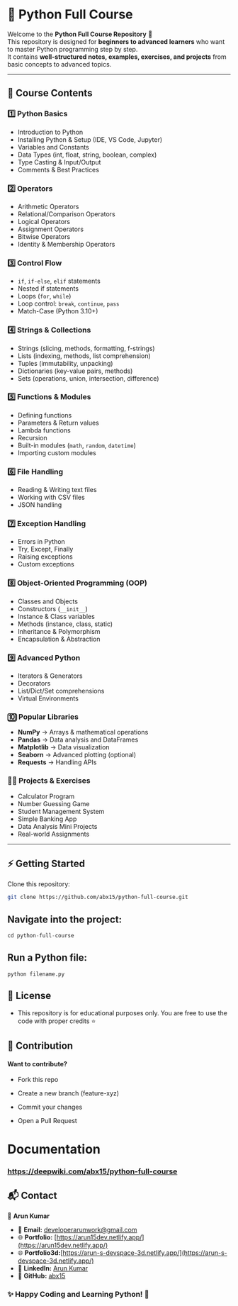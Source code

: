 # 🐍 Python Full Course

Welcome to the **Python Full Course Repository** 🚀  
This repository is designed for **beginners to advanced learners** who want to master Python programming step by step.  
It contains **well-structured notes, examples, exercises, and projects** from basic concepts to advanced topics.

---

## 📂 Course Contents

### 1️⃣ Python Basics

- Introduction to Python
- Installing Python & Setup (IDE, VS Code, Jupyter)
- Variables and Constants
- Data Types (int, float, string, boolean, complex)
- Type Casting & Input/Output
- Comments & Best Practices

### 2️⃣ Operators

- Arithmetic Operators
- Relational/Comparison Operators
- Logical Operators
- Assignment Operators
- Bitwise Operators
- Identity & Membership Operators

### 3️⃣ Control Flow

- `if`, `if-else`, `elif` statements
- Nested if statements
- Loops (`for`, `while`)
- Loop control: `break`, `continue`, `pass`
- Match-Case (Python 3.10+)

### 4️⃣ Strings & Collections

- Strings (slicing, methods, formatting, f-strings)
- Lists (indexing, methods, list comprehension)
- Tuples (immutability, unpacking)
- Dictionaries (key-value pairs, methods)
- Sets (operations, union, intersection, difference)

### 5️⃣ Functions & Modules

- Defining functions
- Parameters & Return values
- Lambda functions
- Recursion
- Built-in modules (`math`, `random`, `datetime`)
- Importing custom modules

### 6️⃣ File Handling

- Reading & Writing text files
- Working with CSV files
- JSON handling

### 7️⃣ Exception Handling

- Errors in Python
- Try, Except, Finally
- Raising exceptions
- Custom exceptions

### 8️⃣ Object-Oriented Programming (OOP)

- Classes and Objects
- Constructors (`__init__`)
- Instance & Class variables
- Methods (instance, class, static)
- Inheritance & Polymorphism
- Encapsulation & Abstraction

### 9️⃣ Advanced Python

- Iterators & Generators
- Decorators
- List/Dict/Set comprehensions
- Virtual Environments

### 🔟 Popular Libraries

- **NumPy** → Arrays & mathematical operations
- **Pandas** → Data analysis and DataFrames
- **Matplotlib** → Data visualization
- **Seaborn** → Advanced plotting (optional)
- **Requests** → Handling APIs

### 🧑‍💻 Projects & Exercises

- Calculator Program
- Number Guessing Game
- Student Management System
- Simple Banking App
- Data Analysis Mini Projects
- Real-world Assignments

---

## ⚡ Getting Started

Clone this repository:

```bash
git clone https://github.com/abx15/python-full-course.git

```

## Navigate into the project:

```python
cd python-full-course
```

## Run a Python file:

```
python filename.py
```

## 📜 License

- This repository is for educational purposes only.
  You are free to use the code with proper credits ⭐

## 🤝 Contribution

#### Want to contribute?

- Fork this repo

- Create a new branch (feature-xyz)

- Commit your changes

- Open a Pull Request

# Documentation

### https://deepwiki.com/abx15/python-full-course

## 📬 Contact

👤 **Arun Kumar**

- 📧 **Email:** [developerarunwork@gmail.com](mailto:developerarunwork@gmail.com)
- 🌐 **Portfolio:** [https://arun15dev.netlify.app/](https://arun15dev.netlify.app/)
- 🌐 **Portfolio3d:**[https://arun-s-devspace-3d.netlify.app/](https://arun-s-devspace-3d.netlify.app/)
- 💼 **LinkedIn:** [Arun Kumar](https://www.linkedin.com/in/arun-kumar-a3b047353/)
- 📂 **GitHub:** [abx15](https://github.com/abx15)

### ✨ Happy Coding and Learning Python! 🐍
